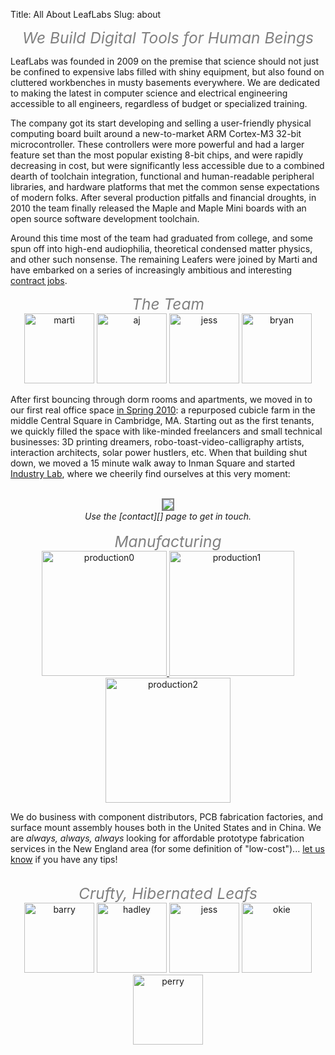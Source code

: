 Title: All About LeafLabs
Slug: about

<center>
<i style="font-size:1.75em; color:gray;">We Build Digital Tools for Human Beings</i>
</center>

LeafLabs was founded in 2009 on the premise that science should not just be
confined to expensive labs filled with shiny equipment, but also found on
cluttered workbenches in musty basements everywhere. We are dedicated to making
the latest in computer science and electrical engineering accessible to all
engineers, regardless of budget or specialized training. 

The company got its start developing and selling a user-friendly physical
computing board built around a new-to-market ARM Cortex-M3 32-bit
microcontroller. These controllers were more powerful and had a larger feature
set than the most popular existing 8-bit chips, and were rapidly decreasing in
cost, but were significantly less accessible due to a combined dearth of
toolchain integration, functional and human-readable peripheral libraries, and
hardware platforms that met the common sense expectations of modern folks. After
several production pitfalls and financial droughts, in 2010 the team finally
released the Maple and Maple Mini boards with an open source software
development toolchain.

Around this time most of the team had graduated from college, and some spun off
into high-end audiophilia, theoretical condensed matter physics, and other
such nonsense. The remaining Leafers were joined by Marti and have embarked on
a series of increasingly ambitious and interesting
<a href="/services/">contract jobs</a>.

<center>
<i style="font-size:1.75em; color:gray;">The Team</i>
</center>

<div style="text-align: center; width: 100%;">
<img class="alignnone" title="marti" src="/static/images/team/martisdljhfpdsklfjs.jpg" alt="marti" width="112" height="112" /> 
<img class="alignnone" title="aj" src="/static/images/team/AJ4now.jpg" alt="aj" width="112" height="112" /> 
<img class="alignnone" title="jess" src="/static/images/team/Jess.jpg" alt="jess" width="112" height="112" />
<a href="http://bnewbold.net"><img class="alignnone" title="bryan" src="/static/images/team/bryan.jpg" alt="bryan" width="112" height="112" /></a>
<br>
</div>

After first bouncing through dorm rooms and apartments, we moved in to our
first real office space 
<a href="/2010/05/cubicles-and-leopards-and-cliches-oh-my/"> in Spring 2010</a>:
a repurposed cubicle farm in the middle Central Square in Cambridge, MA.
Starting out as the first tenants, we quickly filled the space with like-minded
freelancers and small technical businesses: 3D printing dreamers,
robo-toast-video-calligraphy artists, interaction architects, solar power
hustlers, etc. When that building shut down, we moved a 15 minute walk away to
Inman Square and started <a href="http://industry-lab.com/">Industry Lab</a>,
where we cheerily find ourselves at this very moment:

<br>
<center>
<a href="http://industry-lab.com/">
<img src="/static/images/industry_lab.jpg" style="border: 2px solid gray;"></a>
<br>
<i>Use the [contact][] page to get in touch.</i>
</center>

<br>
<center>
<i style="font-size:1.75em; color:gray;">Manufacturing</i>
</center>

<center>
<a href="/2013/04/maple-restock-and-china-snapshots/">
<img class="alignnone" title="production0" src="/static/images/posts/cn201301/assembly.png" width="200px">
<img class="alignnone" title="production1" src="/static/images/posts/cn201301/bench.png" width="200px">
<img class="alignnone" title="production2" src="/static/images/posts/cn201301/packing.png" width="200px">
</a>
</center>

We do business with component distributors, PCB fabrication factories, and
surface mount assembly houses both in the United States and in China. We are
<i>always, always, always</i> looking for affordable prototype fabrication
services in the New England area (for some definition of "low-cost")... 
[let us know](/contact/) if you have any tips!

<br>
<center>
<i style="font-size:1.75em; color:gray;">Crufty, Hibernated Leafs</i>
</center>

<div style="text-align: center; width: 100%;">
<img class="alignnone" title="barry" src="/static/images/team/Barry.jpg" alt="barry" width="112" height="112" /> 
<img class="alignnone" title="hadley" src="/static/images/team/hadley.jpg" alt="hadley" width="112" height="112" />
<img class="alignnone" title="drew" src="/static/images/team/Drew3.jpg" alt="jess" width="112" height="112" />
<img class="alignnone" title="okie" src="/static/images/team/okie.jpg" alt="okie" width="112" height="112" />
<img class="alignnone" title="perry" src="/static/images/team/perry.jpg" alt="perry" width="112" height="112" />
</div>


  [contact]: /contact/
  [licensing]: /licensing/
  [community]: /community/
  [LeafLabs logo]: http://static.leaflabs.com/img/leaflogo.png "LeafLabs"
  [Arduino]: http://arduino.cc
